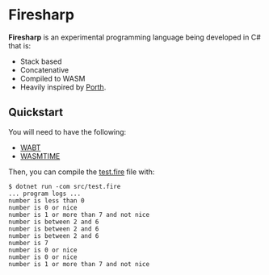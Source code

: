# Firesharp

__Firesharp__ is an experimental programming language being developed in C# that is:

- Stack based
- Concatenative
- Compiled to WASM
- Heavily inspired by [Porth](https://gitlab.com/tsoding/porth).

## Quickstart

You will need to have the following:

- [WABT](https://github.com/WebAssembly/wabt)
- [WASMTIME](https://wasmtime.dev/)

Then, you can compile the [test.fire](./src/test.fire) file with:

```console
$ dotnet run -com src/test.fire
... program logs ...
number is less than 0
number is 0 or nice
number is 1 or more than 7 and not nice
number is between 2 and 6
number is between 2 and 6
number is between 2 and 6
number is 7
number is 0 or nice
number is 0 or nice
number is 1 or more than 7 and not nice
```
